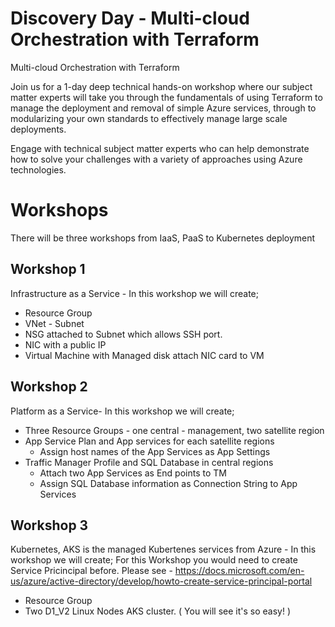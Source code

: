 # Discovery Day - Multi-cloud Orchestration with Terraform

Multi-cloud Orchestration with Terraform

Join us for a 1-day deep technical hands-on workshop where our subject matter experts will take you through the fundamentals of using Terraform to manage the deployment and removal of simple Azure services, through to modularizing your own standards to effectively manage large scale deployments.

Engage with technical subject matter experts who can help demonstrate how to solve your challenges with a variety of approaches using Azure technologies.

# Workshops
There will be three workshops from IaaS, PaaS to Kubernetes deployment

## Workshop 1
Infrastructure as a Service - In this workshop we will create;
- Resource Group
- VNet - Subnet
- NSG attached to Subnet which allows SSH port.
- NIC with a public IP
- Virtual Machine with Managed disk attach NIC card to VM


## Workshop 2
Platform as a Service- In this workshop we will create;
- Three Resource Groups - one central - management, two satellite region
- App Service Plan and App services for each satellite regions 
	- Assign host names of the App Services as App Settings
- Traffic Manager Profile and SQL Database in central regions
	- Attach two App Services as End points to TM
	- Assign SQL Database information as Connection String to App Services

## Workshop 3
Kubernetes, AKS is the managed Kubertenes services from Azure - In this workshop we will create;
For this Workshop you would need to create Service Pricincipal before. Please see - https://docs.microsoft.com/en-us/azure/active-directory/develop/howto-create-service-principal-portal
- Resource Group
- Two D1_V2 Linux Nodes AKS cluster. ( You will see it's so easy! )
